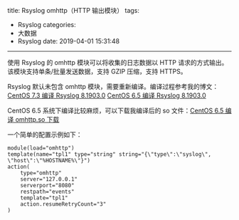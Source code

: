 title: Rsyslog omhttp（HTTP 输出模块）
tags:
  - Rsyslog
categories:
  - 大数据
  - Rsyslog
date: 2019-04-01 15:31:48
---

使用 Rsyslog 的 omhttp 模块可以将收集的日志数据以 HTTP 请求的方式输出。该模块支持单条/批量发送数据，支持 GZIP 压缩，支持 HTTPS。

<!--more-->

Rsyslog 默认未包含 omhttp 模块，需要重新编译。编译过程参考我的博文：
[CentOS 7.3 编译 Rsyslog 8.1903.0](http://zhang-jc.github.io/2019/04/03/CentOS-7-3-%E7%BC%96%E8%AF%91-Rsyslog-8-1903-0/)
[CentOS 6.5 编译 Rsyslog 8.1903.0](http://zhang-jc.github.io/2019/04/03/CentOS-6-5-%E7%BC%96%E8%AF%91-Rsyslog-8-1903-0/)

CentOS 6.5 系统下编译比较麻烦，可以下载我编译后的 so 文件：[CentOS 6.5 编译 omhttp.so 下载](http://zhang-jc.github.io/2019/04/06/CentOS-6-5-%E7%BC%96%E8%AF%91-omhttp-so-%E4%B8%8B%E8%BD%BD/)

一个简单的配置示例如下：

    module(load="omhttp")
    template(name="tpl1" type="string" string="{\"type\":\"syslog\", \"host\":\"%HOSTNAME%\"}")
    action(
        type="omhttp"
        server="127.0.0.1"
        serverport="8080"
        restpath="events"
        template="tpl1"
        action.resumeRetryCount="3"
    )